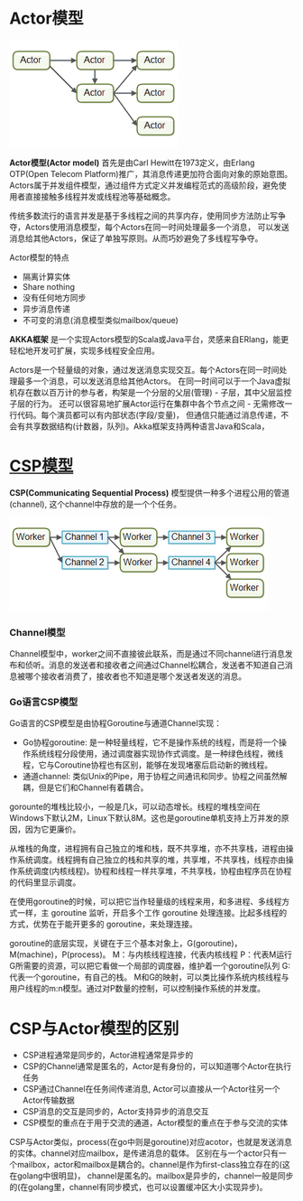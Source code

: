 # Actor模型
![actors01.png](./images/actors01.png)

**Actor模型(Actor model)** 首先是由Carl Hewitt在1973定义，由Erlang OTP(Open Telecom Platform)推广，其消息传递更加符合面向对象的原始意图。
Actors属于并发组件模型，通过组件方式定义并发编程范式的高级阶段，避免使用者直接接触多线程并发或线程池等基础概念。

传统多数流行的语言并发是基于多线程之间的共享内存，使用同步方法防止写争夺，Actors使用消息模型，每个Actors在同一时间处理最多一个消息，
可以发送消息给其他Actors，保证了单独写原则。从而巧妙避免了多线程写争夺。

Actor模型的特点
- 隔离计算实体
- Share nothing
- 没有任何地方同步
- 异步消息传递
- 不可变的消息(消息模型类似mailbox/queue)

**AKKA框架** 是一个实现Actors模型的Scala或Java平台，灵感来自ERlang，能更轻松地开发可扩展，实现多线程安全应用。

Actors是一个轻量级的对象，通过发送消息实现交互。每个Actors在同一时间处理最多一个消息，可以发送消息给其他Actors。
在同一时间可以于一个Java虚拟机存在数以百万计的参与者，构架是一个分层的父层(管理) - 子层，其中父层监控子层的行为。
还可以很容易地扩展Actor运行在集群中各个节点之间 - 无需修改一行代码。每个演员都可以有内部状态(字段/变量)，
但通信只能通过消息传递，不会有共享数据结构(计数器，队列)。Akka框架支持两种语言Java和Scala，


# [CSP模型](https://36kr.com/p/5073181.html)
**CSP(Communicating Sequential Process)** 模型提供一种多个进程公用的管道(channel), 这个channel中存放的是一个个任务。

![csp01.png](./images/csp01.png)
### Channel模型
Channel模型中，worker之间不直接彼此联系，而是通过不同channel进行消息发布和侦听。消息的发送者和接收者之间通过Channel松耦合，发送者不知道自己消息被哪个接收者消费了，接收者也不知道是哪个发送者发送的消息。

### Go语言CSP模型
Go语言的CSP模型是由协程Goroutine与通道Channel实现：
- Go协程goroutine: 是一种轻量线程，它不是操作系统的线程，而是将一个操作系统线程分段使用，通过调度器实现协作式调度。是一种绿色线程，微线程，它与Coroutine协程也有区别，能够在发现堵塞后启动新的微线程。
- 通道channel: 类似Unix的Pipe，用于协程之间通讯和同步。协程之间虽然解耦，但是它们和Channel有着耦合。

gorounte的堆栈比较小，一般是几k，可以动态增长。线程的堆栈空间在Windows下默认2M，Linux下默认8M。这也是goroutine单机支持上万并发的原因，因为它更廉价。

从堆栈的角度，进程拥有自己独立的堆和栈，既不共享堆，亦不共享栈，进程由操作系统调度。线程拥有自己独立的栈和共享的堆，共享堆，不共享栈，线程亦由操作系统调度(内核线程)。协程和线程一样共享堆，不共享栈，协程由程序员在协程的代码里显示调度。

在使用goroutine的时候，可以把它当作轻量级的线程来用，和多进程、多线程方式一样，主 goroutine 监听，开启多个工作 goroutine 处理连接。比起多线程的方式，优势在于能开更多的 goroutine，来处理连接。

goroutine的底层实现，关键在于三个基本对象上，G(goroutine)，M(machine)，P(process)。
M：与内核线程连接，代表内核线程
P：代表M运行G所需要的资源，可以把它看做一个局部的调度器，维护着一个goroutine队列
G: 代表一个goroutine，有自己的栈。
M和G的映射，可以类比操作系统内核线程与用户线程的m:n模型。通过对P数量的控制，可以控制操作系统的并发度。


# CSP与Actor模型的区别
- CSP进程通常是同步的，Actor进程通常是异步的
- CSP的Channel通常是匿名的，Actor是有身份的，可以知道哪个Actor在执行任务
- CSP通过Channel在任务间传递消息, Actor可以直接从一个Actor往另一个Actor传输数据
- CSP消息的交互是同步的，Actor支持异步的消息交互
- CSP模型的重点在于用于交流的通道，Actor模型的重点在于参与交流的实体


CSP与Actor类似，process(在go中则是goroutine)对应acotor，也就是发送消息的实体。channel对应mailbox，是传递消息的载体。
区别在与一个actor只有一个mailbox，actor和mailbox是耦合的。channel是作为first-class独立存在的(这在golang中很明显)，
channel是匿名的。mailbox是异步的，channel一般是同步的(在golang里，channel有同步模式，也可以设置缓冲区大小实现异步)。
